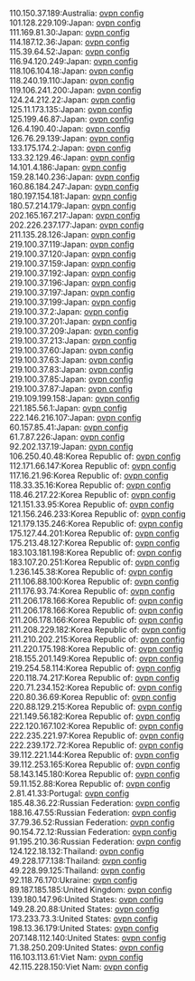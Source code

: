 110.150.37.189:Australia: [ovpn config](vpn/110_150_37_189.ovpn)  
101.128.229.109:Japan: [ovpn config](vpn/101_128_229_109.ovpn)  
111.169.81.30:Japan: [ovpn config](vpn/111_169_81_30.ovpn)  
114.187.12.36:Japan: [ovpn config](vpn/114_187_12_36.ovpn)  
115.39.64.52:Japan: [ovpn config](vpn/115_39_64_52.ovpn)  
116.94.120.249:Japan: [ovpn config](vpn/116_94_120_249.ovpn)  
118.106.104.18:Japan: [ovpn config](vpn/118_106_104_18.ovpn)  
118.240.19.110:Japan: [ovpn config](vpn/118_240_19_110.ovpn)  
119.106.241.200:Japan: [ovpn config](vpn/119_106_241_200.ovpn)  
124.24.212.22:Japan: [ovpn config](vpn/124_24_212_22.ovpn)  
125.11.173.135:Japan: [ovpn config](vpn/125_11_173_135.ovpn)  
125.199.46.87:Japan: [ovpn config](vpn/125_199_46_87.ovpn)  
126.4.190.40:Japan: [ovpn config](vpn/126_4_190_40.ovpn)  
126.76.29.139:Japan: [ovpn config](vpn/126_76_29_139.ovpn)  
133.175.174.2:Japan: [ovpn config](vpn/133_175_174_2.ovpn)  
133.32.129.46:Japan: [ovpn config](vpn/133_32_129_46.ovpn)  
14.101.4.186:Japan: [ovpn config](vpn/14_101_4_186.ovpn)  
159.28.140.236:Japan: [ovpn config](vpn/159_28_140_236.ovpn)  
160.86.184.247:Japan: [ovpn config](vpn/160_86_184_247.ovpn)  
180.197.154.181:Japan: [ovpn config](vpn/180_197_154_181.ovpn)  
180.57.214.179:Japan: [ovpn config](vpn/180_57_214_179.ovpn)  
202.165.167.217:Japan: [ovpn config](vpn/202_165_167_217.ovpn)  
202.226.237.177:Japan: [ovpn config](vpn/202_226_237_177.ovpn)  
211.135.28.126:Japan: [ovpn config](vpn/211_135_28_126.ovpn)  
219.100.37.119:Japan: [ovpn config](vpn/219_100_37_119.ovpn)  
219.100.37.120:Japan: [ovpn config](vpn/219_100_37_120.ovpn)  
219.100.37.159:Japan: [ovpn config](vpn/219_100_37_159.ovpn)  
219.100.37.192:Japan: [ovpn config](vpn/219_100_37_192.ovpn)  
219.100.37.196:Japan: [ovpn config](vpn/219_100_37_196.ovpn)  
219.100.37.197:Japan: [ovpn config](vpn/219_100_37_197.ovpn)  
219.100.37.199:Japan: [ovpn config](vpn/219_100_37_199.ovpn)  
219.100.37.2:Japan: [ovpn config](vpn/219_100_37_2.ovpn)  
219.100.37.201:Japan: [ovpn config](vpn/219_100_37_201.ovpn)  
219.100.37.209:Japan: [ovpn config](vpn/219_100_37_209.ovpn)  
219.100.37.213:Japan: [ovpn config](vpn/219_100_37_213.ovpn)  
219.100.37.60:Japan: [ovpn config](vpn/219_100_37_60.ovpn)  
219.100.37.63:Japan: [ovpn config](vpn/219_100_37_63.ovpn)  
219.100.37.83:Japan: [ovpn config](vpn/219_100_37_83.ovpn)  
219.100.37.85:Japan: [ovpn config](vpn/219_100_37_85.ovpn)  
219.100.37.87:Japan: [ovpn config](vpn/219_100_37_87.ovpn)  
219.109.199.158:Japan: [ovpn config](vpn/219_109_199_158.ovpn)  
221.185.56.1:Japan: [ovpn config](vpn/221_185_56_1.ovpn)  
222.146.216.107:Japan: [ovpn config](vpn/222_146_216_107.ovpn)  
60.157.85.41:Japan: [ovpn config](vpn/60_157_85_41.ovpn)  
61.7.87.226:Japan: [ovpn config](vpn/61_7_87_226.ovpn)  
92.202.137.19:Japan: [ovpn config](vpn/92_202_137_19.ovpn)  
106.250.40.48:Korea Republic of: [ovpn config](vpn/106_250_40_48.ovpn)  
112.171.66.147:Korea Republic of: [ovpn config](vpn/112_171_66_147.ovpn)  
117.16.21.96:Korea Republic of: [ovpn config](vpn/117_16_21_96.ovpn)  
118.33.35.16:Korea Republic of: [ovpn config](vpn/118_33_35_16.ovpn)  
118.46.217.22:Korea Republic of: [ovpn config](vpn/118_46_217_22.ovpn)  
121.151.33.95:Korea Republic of: [ovpn config](vpn/121_151_33_95.ovpn)  
121.156.246.233:Korea Republic of: [ovpn config](vpn/121_156_246_233.ovpn)  
121.179.135.246:Korea Republic of: [ovpn config](vpn/121_179_135_246.ovpn)  
175.127.44.201:Korea Republic of: [ovpn config](vpn/175_127_44_201.ovpn)  
175.213.48.127:Korea Republic of: [ovpn config](vpn/175_213_48_127.ovpn)  
183.103.181.198:Korea Republic of: [ovpn config](vpn/183_103_181_198.ovpn)  
183.107.20.251:Korea Republic of: [ovpn config](vpn/183_107_20_251.ovpn)  
1.236.145.38:Korea Republic of: [ovpn config](vpn/1_236_145_38.ovpn)  
211.106.88.100:Korea Republic of: [ovpn config](vpn/211_106_88_100.ovpn)  
211.176.93.74:Korea Republic of: [ovpn config](vpn/211_176_93_74.ovpn)  
211.206.178.166:Korea Republic of: [ovpn config](vpn/211_206_178_166.ovpn)  
211.206.178.166:Korea Republic of: [ovpn config](vpn/211_206_178_166.ovpn)  
211.206.178.166:Korea Republic of: [ovpn config](vpn/211_206_178_166.ovpn)  
211.208.229.182:Korea Republic of: [ovpn config](vpn/211_208_229_182.ovpn)  
211.210.202.215:Korea Republic of: [ovpn config](vpn/211_210_202_215.ovpn)  
211.220.175.198:Korea Republic of: [ovpn config](vpn/211_220_175_198.ovpn)  
218.155.201.149:Korea Republic of: [ovpn config](vpn/218_155_201_149.ovpn)  
219.254.58.114:Korea Republic of: [ovpn config](vpn/219_254_58_114.ovpn)  
220.118.74.217:Korea Republic of: [ovpn config](vpn/220_118_74_217.ovpn)  
220.71.234.152:Korea Republic of: [ovpn config](vpn/220_71_234_152.ovpn)  
220.80.36.69:Korea Republic of: [ovpn config](vpn/220_80_36_69.ovpn)  
220.88.129.215:Korea Republic of: [ovpn config](vpn/220_88_129_215.ovpn)  
221.149.56.182:Korea Republic of: [ovpn config](vpn/221_149_56_182.ovpn)  
222.120.167.102:Korea Republic of: [ovpn config](vpn/222_120_167_102.ovpn)  
222.235.221.97:Korea Republic of: [ovpn config](vpn/222_235_221_97.ovpn)  
222.239.172.72:Korea Republic of: [ovpn config](vpn/222_239_172_72.ovpn)  
39.112.221.144:Korea Republic of: [ovpn config](vpn/39_112_221_144.ovpn)  
39.112.253.165:Korea Republic of: [ovpn config](vpn/39_112_253_165.ovpn)  
58.143.145.180:Korea Republic of: [ovpn config](vpn/58_143_145_180.ovpn)  
59.11.152.88:Korea Republic of: [ovpn config](vpn/59_11_152_88.ovpn)  
2.81.41.33:Portugal: [ovpn config](vpn/2_81_41_33.ovpn)  
185.48.36.22:Russian Federation: [ovpn config](vpn/185_48_36_22.ovpn)  
188.16.47.55:Russian Federation: [ovpn config](vpn/188_16_47_55.ovpn)  
37.79.36.52:Russian Federation: [ovpn config](vpn/37_79_36_52.ovpn)  
90.154.72.12:Russian Federation: [ovpn config](vpn/90_154_72_12.ovpn)  
91.195.210.36:Russian Federation: [ovpn config](vpn/91_195_210_36.ovpn)  
124.122.18.132:Thailand: [ovpn config](vpn/124_122_18_132.ovpn)  
49.228.177.138:Thailand: [ovpn config](vpn/49_228_177_138.ovpn)  
49.228.99.125:Thailand: [ovpn config](vpn/49_228_99_125.ovpn)  
92.118.76.170:Ukraine: [ovpn config](vpn/92_118_76_170.ovpn)  
89.187.185.185:United Kingdom: [ovpn config](vpn/89_187_185_185.ovpn)  
139.180.147.96:United States: [ovpn config](vpn/139_180_147_96.ovpn)  
149.28.20.88:United States: [ovpn config](vpn/149_28_20_88.ovpn)  
173.233.73.3:United States: [ovpn config](vpn/173_233_73_3.ovpn)  
198.13.36.179:United States: [ovpn config](vpn/198_13_36_179.ovpn)  
207.148.112.140:United States: [ovpn config](vpn/207_148_112_140.ovpn)  
71.38.250.209:United States: [ovpn config](vpn/71_38_250_209.ovpn)  
116.103.113.61:Viet Nam: [ovpn config](vpn/116_103_113_61.ovpn)  
42.115.228.150:Viet Nam: [ovpn config](vpn/42_115_228_150.ovpn)  
